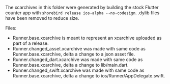 The xcarchives in this folder were generated by building the stock Flutter counter app with `shorebird release ios-alpha --no-codesign`. .dylib files have been removed to reduce size.

Files:

- Runner.base.xcarchive is meant to represent an xcarchive uploaded as part of a release.
- Runner.changed_asset.xcarchive was made with same code as Runner.base.xcarchive, delta a change to a json asset file.
- Runner.changed_dart.xcarchive was made with same code as Runner.base.xcarchive, delta a change to lib/main.dart.
- Runner.changed_swift.xcarchive was made with same code as Runner.base.xcarchive, delta a change to ios/Runner/AppDelegate.swift.
